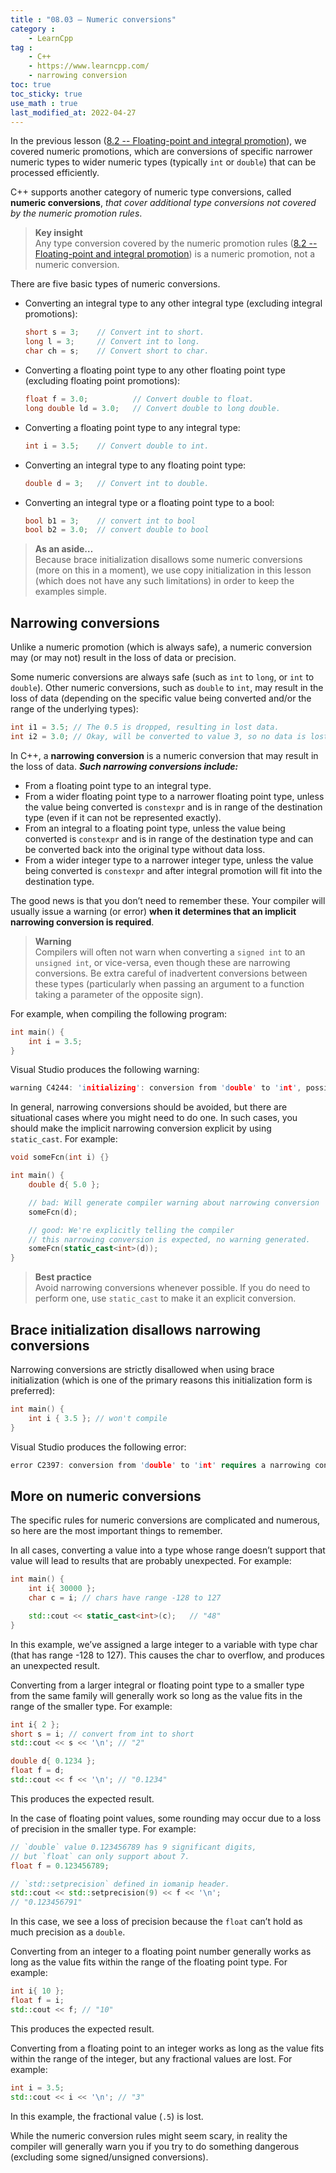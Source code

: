 ```yaml
---
title : "08.03 — Numeric conversions"
category :
    - LearnCpp
tag : 
    - C++
    - https://www.learncpp.com/
    - narrowing conversion
toc: true  
toc_sticky: true 
use_math : true
last_modified_at: 2022-04-27
---
```



In the previous lesson ([8.2 -- Floating-point and integral promotion](https://www.learncpp.com/cpp-tutorial/floating-point-and-integral-promotion/)), we covered numeric promotions, which are conversions of specific narrower numeric types to wider numeric types (typically `int` or `double`) that can be processed efficiently.

C++ supports another category of numeric type conversions, called **numeric conversions**, *that cover additional type conversions not covered by the numeric promotion rules*.

>**Key insight**  
Any type conversion covered by the numeric promotion rules ([8.2 -- Floating-point and integral promotion](https://www.learncpp.com/cpp-tutorial/floating-point-and-integral-promotion/)) is a numeric promotion, not a numeric conversion.

There are five basic types of numeric conversions.

- Converting an integral type to any other integral type (excluding integral promotions):

    ```c++
    short s = 3;    // Convert int to short.
    long l = 3;     // Convert int to long.
    char ch = s;    // Convert short to char.
    ```

- Converting a floating point type to any other floating point type (excluding floating point promotions):

    ```c++
    float f = 3.0;          // Convert double to float.
    long double ld = 3.0;   // Convert double to long double.
    ```

- Converting a floating point type to any integral type:

    ```c++
    int i = 3.5;    // Convert double to int.
    ```

- Converting an integral type to any floating point type:

    ```c++
    double d = 3;   // Convert int to double.
    ```

- Converting an integral type or a floating point type to a bool:

    ```c++
    bool b1 = 3;    // convert int to bool
    bool b2 = 3.0;  // convert double to bool
    ```

>**As an aside…**  
Because brace initialization disallows some numeric conversions (more on this in a moment), we use copy initialization in this lesson (which does not have any such limitations) in order to keep the examples simple.


## Narrowing conversions

Unlike a numeric promotion (which is always safe), a numeric conversion may (or may not) result in the loss of data or precision.

Some numeric conversions are always safe (such as `int` to `long`, or `int` to `double`). Other numeric conversions, such as `double` to `int`, may result in the loss of data (depending on the specific value being converted and/or the range of the underlying types):

```c++
int i1 = 3.5; // The 0.5 is dropped, resulting in lost data.
int i2 = 3.0; // Okay, will be converted to value 3, so no data is lost.
```

In C++, a **narrowing conversion** is a numeric conversion that may result in the loss of data. ***Such narrowing conversions include:***

- From a floating point type to an integral type.
- From a wider floating point type to a narrower floating point type, unless the value being converted is `constexpr` and is in range of the destination type (even if it can not be represented exactly).
- From an integral to a floating point type, unless the value being converted is `constexpr` and is in range of the destination type and can be converted back into the original type without data loss.
- From a wider integer type to a narrower integer type, unless the value being converted is `constexpr` and after integral promotion will fit into the destination type.

The good news is that you don’t need to remember these. Your compiler will usually issue a warning (or error) **when it determines that an implicit narrowing conversion is required**.

>**Warning**  
Compilers will often not warn when converting a `signed int` to an `unsigned int`, or vice-versa, even though these are narrowing conversions. Be extra careful of inadvertent conversions between these types (particularly when passing an argument to a function taking a parameter of the opposite sign).

For example, when compiling the following program:

```c++
int main() {
    int i = 3.5;
}
```

Visual Studio produces the following warning:

```c++
warning C4244: 'initializing': conversion from 'double' to 'int', possible loss of data
```

In general, narrowing conversions should be avoided, but there are situational cases where you might need to do one. In such cases, you should make the implicit narrowing conversion explicit by using `static_cast`. For example:

```c++
void someFcn(int i) {}

int main() {
    double d{ 5.0 };

    // bad: Will generate compiler warning about narrowing conversion
    someFcn(d); 

    // good: We're explicitly telling the compiler
    // this narrowing conversion is expected, no warning generated.
    someFcn(static_cast<int>(d)); 
}
```

>**Best practice**  
Avoid narrowing conversions whenever possible. If you do need to perform one, use `static_cast` to make it an explicit conversion.


## Brace initialization disallows narrowing conversions

Narrowing conversions are strictly disallowed when using brace initialization (which is one of the primary reasons this initialization form is preferred):

```c++
int main() {
    int i { 3.5 }; // won't compile
}
```

Visual Studio produces the following error:

```c++
error C2397: conversion from 'double' to 'int' requires a narrowing conversion
```


## More on numeric conversions

The specific rules for numeric conversions are complicated and numerous, so here are the most important things to remember.

In all cases, converting a value into a type whose range doesn’t support that value will lead to results that are probably unexpected. For example:

```c++
int main() {
    int i{ 30000 };
    char c = i; // chars have range -128 to 127

    std::cout << static_cast<int>(c);   // "48"
}
```

In this example, we’ve assigned a large integer to a variable with type char (that has range -128 to 127). This causes the char to overflow, and produces an unexpected result.

Converting from a larger integral or floating point type to a smaller type from the same family will generally work so long as the value fits in the range of the smaller type. For example:

```c++
int i{ 2 };
short s = i; // convert from int to short
std::cout << s << '\n'; // "2"

double d{ 0.1234 };
float f = d;
std::cout << f << '\n'; // "0.1234"
```

This produces the expected result.

In the case of floating point values, some rounding may occur due to a loss of precision in the smaller type. For example:

```c++
// `double` value 0.123456789 has 9 significant digits,
// but `float` can only support about 7.
float f = 0.123456789; 

// `std::setprecision` defined in iomanip header.
std::cout << std::setprecision(9) << f << '\n'; 
// "0.123456791"
```

In this case, we see a loss of precision because the `float` can’t hold as much precision as a `double`.

Converting from an integer to a floating point number generally works as long as the value fits within the range of the floating point type. For example:

```c++
int i{ 10 };
float f = i;
std::cout << f; // "10"
```

This produces the expected result.

Converting from a floating point to an integer works as long as the value fits within the range of the integer, but any fractional values are lost. For example:

```c++
int i = 3.5;
std::cout << i << '\n'; // "3"
```

In this example, the fractional value (`.5`) is lost.

While the numeric conversion rules might seem scary, in reality the compiler will generally warn you if you try to do something dangerous (excluding some signed/unsigned conversions).